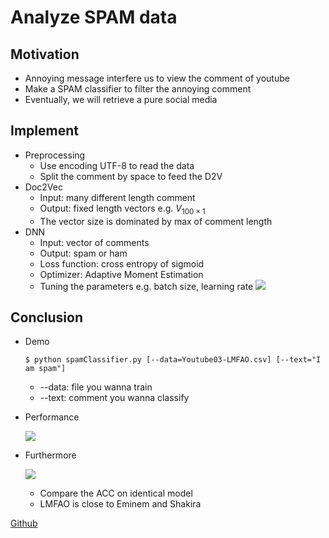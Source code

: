 # Analyze SPAM data

## Motivation
* Annoying message interfere us to view the comment of youtube
* Make a SPAM classifier to filter the annoying comment
* Eventually, we will retrieve a pure social media

## Implement
* Preprocessing
    + Use encoding UTF-8 to read the data
    + Split the comment by space to feed the D2V
* Doc2Vec
    + Input: many different length comment
    + Output: fixed length vectors e.g. $V_{100\times1}$
    + The vector size is dominated by max of comment length
* DNN
    + Input: vector of comments
    + Output: spam or ham
    + Loss function: cross entropy of sigmoid
    + Optimizer: Adaptive Moment Estimation
    + Tuning the parameters e.g. batch size, learning rate
![](https://i.imgur.com/THHR4YD.png)

## Conclusion
* Demo  

    ```
    $ python spamClassifier.py [--data=Youtube03-LMFAO.csv] [--text="I am spam"]
    ```
    + --data: file you wanna train
    + --text: comment you wanna classify
* Performance

    ![](https://i.imgur.com/7xnDhYZ.png)

* Furthermore

    ![](https://i.imgur.com/ps7f8HH.png)

    + Compare the ACC on identical model 
    + LMFAO is close to Eminem and Shakira

[Github](https://github.com/boom85423/spam)